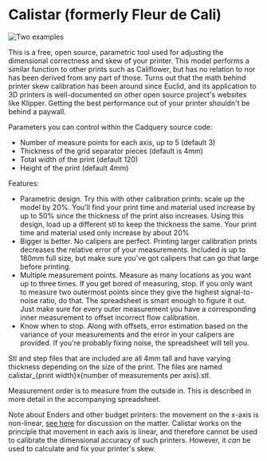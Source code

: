 # Calistar (formerly Fleur de Cali)

![Two examples](img/120x3_and_100x2.jpg?raw=true "120x3 and 100x2 example")

This is a free, open source, parametric tool used for adjusting the dimensional correctness and skew of your printer. This model performs a similar function to other prints such as Califlower, but has no relation to nor has been derived from any part of those. Turns out that the math behind printer skew calibration has been around since Euclid, and its application to 3D printers is well-documented on other open source project's websites like Klipper. Getting the best performance out of your printer shouldn't be behind a paywall.

Parameters you can control within the Cadquery source code:

- Number of measure points for each axis, up to 5 (default 3)
- Thickness of the grid separator pieces (default is 4mm)
- Total width of the print (default 120)
- Height of the print (default 4mm)

Features:

- Parametric design. Try this with other calibration prints: scale up the model by 20%. You'll find your print time and material used increase by up to 50% since the thickness of the print also increases. Using this design, load up a different stl to keep the thickness the same. Your print time and material used only increase by about 20%
- Bigger is better. No calipers are perfect. Printing larger calibration prints decreases the relative error of your measurements. Included is up to 180mm full size, but make sure you've got calipers that can go that large before printing.
- Multiple measurement points. Measure as many locations as you want up to three times. If you get bored of measuring, stop. If you only want to measure two outermost points since they give the highest signal-to-noise ratio, do that. The spreadsheet is smart enough to figure it out. Just make sure for every outer measurement you have a corresponding inner measurement to offset incorrect flow calibration.
- Know when to stop. Along with offsets, error estimation based on the variance of your measurements and the error in your calipers are provided. If you're probably fixing noise, the spreadsheet will tell you.

Stl and step files that are included are all 4mm tall and have varying thickness depending on the size of the print. The files are named calistar_{print width}x{number of measurements per axis}.stl.

Measurement order is to measure from the outside in. This is described in more detail in the accompanying spreadsheet.

Note about Enders and other budget printers: the movement on the x-axis is non-linear, [see here](https://klipper.discourse.group/t/correct-dimensional-accuracy/6093/5) for discussion on the matter. Calistar works on the principle that movement in each axis is linear, and therefore cannot be used to calibrate the dimensional accuracy of such printers. However, it _can_ be used to calculate and fix your printer's skew.
